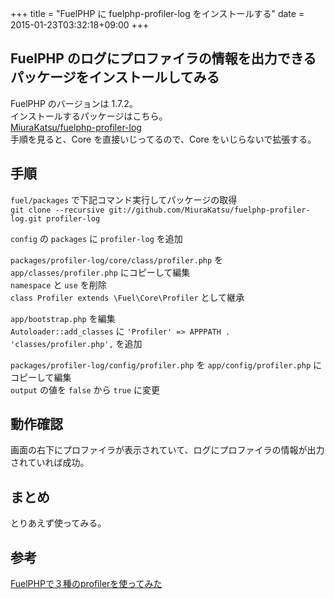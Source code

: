 +++
title = "FuelPHP に fuelphp-profiler-log をインストールする"
date = 2015-01-23T03:32:18+09:00
+++

## FuelPHP のログにプロファイラの情報を出力できるパッケージをインストールしてみる

FuelPHP のバージョンは 1.7.2。  
インストールするパッケージはこちら。  
[MiuraKatsu/fuelphp-profiler-log](https://github.com/MiuraKatsu/fuelphp-profiler-log)  
手順を見ると、Core を直接いじってるので、Core をいじらないで拡張する。

## 手順

`fuel/packages` で下記コマンド実行してパッケージの取得  
`git clone --recursive git://github.com/MiuraKatsu/fuelphp-profiler-log.git profiler-log`

`config` の `packages` に `profiler-log` を追加

`packages/profiler-log/core/class/profiler.php` を `app/classes/profiler.php` にコピーして編集  
`namespace` と `use` を削除  
`class Profiler extends \Fuel\Core\Profiler` として継承

`app/bootstrap.php` を編集  
`Autoloader::add_classes` に `'Profiler' => APPPATH . 'classes/profiler.php',` を追加

`packages/profiler-log/config/profiler.php` を `app/config/profiler.php` にコピーして編集  
`output` の値を `false` から `true` に変更

## 動作確認

画面の右下にプロファイラが表示されていて、ログにプロファイラの情報が出力されていれば成功。

## まとめ

とりあえず使ってみる。

## 参考

[FuelPHPで３種のprofilerを使ってみた](http://www.slideshare.net/MiuraKatsu/ss-26186401)
